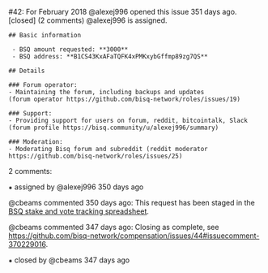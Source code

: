 #42: For February 2018
@alexej996 opened this issue 351 days ago.  [closed] (2 comments)
@alexej996 is assigned. 

    ## Basic information
    
     - BSQ amount requested: **3000**
     - BSQ address: **B1CS43KxAFaTQFK4xPMKxybGffmp89zg7QS**
    
    ## Details
    
    ### Forum operator:
    - Maintaining the forum, including backups and updates
    (forum operator https://github.com/bisq-network/roles/issues/19)
    
    ### Support:
    - Providing support for users on forum, reddit, bitcointalk, Slack
    (forum profile https://bisq.community/u/alexej996/summary)
    
    ### Moderation:
    - Moderating Bisq forum and subreddit (reddit moderator https://github.com/bisq-network/roles/issues/25)


2 comments:

⁕ assigned by @alexej996 350 days ago

@cbeams commented 350 days ago:
    This request has been staged in the [BSQ stake and vote tracking spreadsheet](https://docs.google.com/spreadsheets/d/1xlXDswj3251BPCOcII-UyWlX7o7jMkfYBE-IZ5te5Ck/edit#gid=1285577275).


@cbeams commented 347 days ago:
    Closing as complete, see https://github.com/bisq-network/compensation/issues/44#issuecomment-370229016.


⁕ closed by @cbeams 347 days ago

